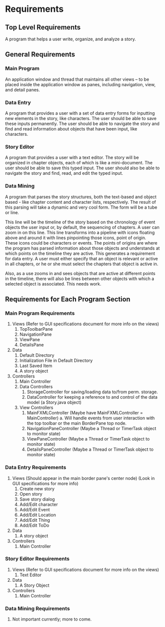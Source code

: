# Requirements

<!-- toc -->

## Top Level Requirements

A program that helps a user write, organize, and analyze a story.

## General Requirements

### Main Program

An application window and thread that maintains all other views – to be placed inside the application window as panes,
including navigation, view, and detail panes.

### Data Entry

A program that provides a user with a set of data entry forms for inputting new elements in the story, like characters.
The user should be able to save these inputs permanently. The user should be able to navigate the story and find and
read information about objects that have been input, like characters.

### Story Editor

A program that provides a user with a text editor. The story will be organized in chapter objects, each of which is
like a mini-document. The user should be able to save this typed input. The user should also be able to navigate the
story and find, read, and edit the typed input.

### Data Mining

A program that parses the story structures, both the text-based and object based - like chapter content and character
lists, respectively. The result of this parsing will take a dynamic and very cool form. The form will be a tube or line.

This line will be the timeline of the story based on the chronology of event objects the user input or, by default, the
sequencing of chapters. A user can zoom in on this line. This line transforms into a pipeline with icons floating above
and around it with lines pinpointing those icons, point of origin. These icons could be characters or events. The points
of origins are where the program has parsed information about those objects and understands at which points on the timeline
they are active. This generates a requirement for data entry. A user must either specify that an object is relevant or
active in all chapters, or he or she must select the chapters that object is active in.

Also, as a use zooms in and sees objects that are active at different points in the timeline, there will also be lines
between other objects with which a selected object is associated. This needs work.

## Requirements for Each Program Section

### Main Program Requirements

1. Views (Refer to GUI specifications document for more info on the views)
    1. TopToolbarPane
    2. NavigationPane
    3. ViewPane
    4. DetailsPane
2. Data
    1. Default Directory
    2. Initialization File in Default Directory
    3. Last Saved Item
    4. A story object
3. Controllers
    1. Main Controller
    2. Data Controllers
        1. StorageController for saving/loading data to/from perm. storage.
        2. DataController for keeping a reference to and control of the data model (a Story.java object)
    3. View Controllers
        1. MainFXMLController (Maybe have MainFXMLController = MainController)
            a. Will handle events from user interaction with the top toolbar or the main BorderPane top node.
        2. NavigationPaneController (Maybe a Thread or TimerTask object to monitor state)
        3. ViewPaneController (Maybe a Thread or TimerTask object to monitor state)
        4. DetailsPaneController (Maybe a Thread or TimerTask object to monitor state)
        

### Data Entry Requirements

1. Views (Should appear in the main border pane's center node) (Look in GUI specifications for more info)
    1. Create new story
    2. Open story
    3. Save story dialog
    4. Add/Edit character
    5. Add/Edit Event
    6. Add/Edit Location
    7. Add/Edit Thing
    8. Add/Edit ToDo
2. Data
    1. A story object
3. Controllers
    1. Main Controller

### Story Editor Requirements

1. Views (Refer to GUI specifications document for more info on the views)
    1. Text Editor
2. Data
    1. A Story Object
3. Controllers
    1. Main Controller

### Data Mining Requirements

1. Not important currently; more to come.
